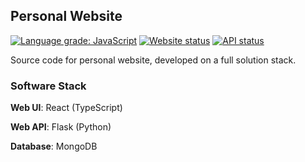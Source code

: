 ## Personal Website

[![Language grade: JavaScript](https://img.shields.io/lgtm/grade/javascript/github/park-junha/PersonalWebsite.svg?logo=lgtm&logoWidth=18&style=flat-square)](https://lgtm.com/projects/g/park-junha/PersonalWebsite/context:javascript)
[![Website status](https://img.shields.io/website?down_color=red&down_message=offline&label=website&style=flat-square&up_message=online&url=https%3A%2F%2Fjunha.netlify.com)](https://junha.netlify.app/)
[![API status](https://img.shields.io/website?down_color=red&down_message=offline&label=api&style=flat-square&up_message=online&url=https%3A%2F%2F2vkt8q67vg.execute-api.us-west-1.amazonaws.com/dev)](https://2vkt8q67vg.execute-api.us-west-1.amazonaws.com/dev)

Source code for personal website, developed on a full solution stack.

### Software Stack

**Web UI**: React (TypeScript)

**Web API**: Flask (Python)

**Database**: MongoDB
